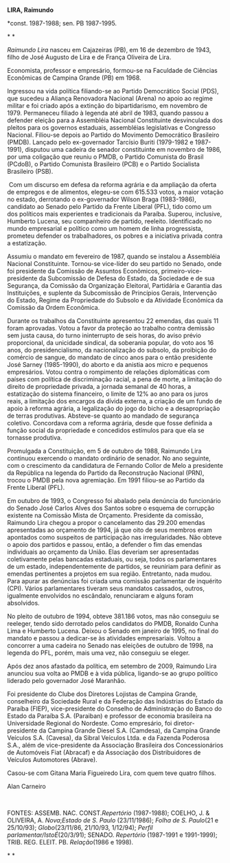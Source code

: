 **LIRA, Raimundo**

\*const. 1987-1988; sen. PB 1987-1995.

* *

*Raimundo Lira* nasceu em Cajazeiras (PB), em 16 de dezembro de 1943,
filho de José Augusto de Lira e de França Oliveira de Lira.

Economista, professor e empresário, formou-se na Faculdade de Ciências
Econômicas de Campina Grande (PB) em 1968.

Ingressou na vida política filiando-se ao Partido Democrático Social
(PDS), que sucedeu a Aliança Renovadora Nacional (Arena) no apoio ao
regime militar e foi criado após a extinção do bipartidarismo, em
novembro de 1979. Permaneceu filiado à legenda até abril de 1983, quando
passou a defender eleição para a Assembléia Nacional Constituinte
desvinculada dos pleitos para os governos estaduais, assembléias
legislativas e Congresso Nacional. Filiou-se depois ao Partido do
Movimento Democrático Brasileiro (PMDB). Lançado pelo ex-governador
Tarcísio Buriti (1979-1982 e 1987-1991), disputou uma cadeira de senador
constituinte em novembro de 1986, por uma coligação que reuniu o PMDB, o
Partido Comunista do Brasil (PCdoB), o Partido Comunista Brasileiro
(PCB) e o Partido Socialista Brasileiro (PSB).

 Com um discurso em defesa da reforma agrária e da ampliação da oferta
de empregos e de alimentos, elegeu-se com 615.533 votos, a maior votação
no estado, derrotando o ex-governador Wilson Braga (1983-1986),
candidato ao Senado pelo Partido da Frente Liberal (PFL), tido como um
dos políticos mais experientes e tradicionais da Paraíba. Superou,
inclusive, Humberto Lucena, seu companheiro de partido, reeleito.
Identificado no mundo empresarial e político como um homem de linha
progressista, prometeu defender os trabalhadores, os pobres e a
iniciativa privada contra a estatização.

Assumiu o mandato em fevereiro de 1987, quando se instalou a Assembléia
Nacional Constituinte. Tornou-se vice-líder do seu partido no Senado,
onde foi presidente da Comissão de Assuntos Econômicos,
primeiro-vice-presidente da Subcomissão de Defesa do Estado, da
Sociedade e de sua Segurança, da Comissão da Organização Eleitoral,
Partidária e Garantia das Instituições, e suplente da Subcomissão de
Princípios Gerais, Intervenção do Estado, Regime da Propriedade do
Subsolo e da Atividade Econômica da Comissão da Ordem Econômica.

Durante os trabalhos da Constituinte apresentou 22 emendas, das quais 11
foram aprovadas. Votou a favor da proteção ao trabalho contra demissão
sem justa causa, do turno ininterrupto de seis horas, do aviso prévio
proporcional, da unicidade sindical, da soberania popular, do voto aos
16 anos, do presidencialismo, da nacionalização do subsolo, da proibição
do comércio de sangue, do mandato de cinco anos para o então presidente
José Sarney (1985-1990), do aborto e da anistia aos micro e pequenos
empresários. Votou contra o rompimento de relações diplomáticas com
países com política de discriminação racial, a pena de morte, a
limitação do direito de propriedade privada, a jornada semanal de 40
horas, a estatização do sistema financeiro, o limite de 12% ao ano para
os juros reais, a limitação dos encargos da dívida externa, a criação de
um fundo de apoio à reforma agrária, a legalização do jogo do bicho e a
desapropriação de terras produtivas. Absteve-se quanto ao mandado de
segurança coletivo. Concordava com a reforma agrária, desde que fosse
definida a função social da propriedade e concedidos estímulos para que
ela se tornasse produtiva.

Promulgada a Constituição, em 5 de outubro de 1988, Raimundo Lira
continuou exercendo o mandato ordinário de senador. No ano seguinte, com
o crescimento da candidatura de Fernando Collor de Melo a presidente da
República na legenda do Partido da Reconstrução Nacional (PRN), trocou o
PMDB pela nova agremiação. Em 1991 filiou-se ao Partido da Frente
Liberal (PFL).

Em outubro de 1993, o Congresso foi abalado pela denúncia do funcionário
do Senado José Carlos Alves dos Santos sobre o esquema de corrupção
existente na Comissão Mista de Orçamento. Presidente da comissão,
Raimundo Lira chegou a propor o cancelamento das 29.200 emendas
apresentadas ao orçamento de 1994, já que oito de seus membros eram
apontados como suspeitos de participação nas irregularidades. Não obteve
o apoio dos partidos e passou, então, a defender o fim das emendas
individuais ao orçamento da União. Elas deveriam ser apresentadas
coletivamente pelas bancadas estaduais, ou seja, todos os parlamentares
de um estado, independentemente de partidos, se reuniriam para definir
as emendas pertinentes a projetos em sua região. Entretanto, nada mudou.
Para apurar as denúncias foi criada uma comissão parlamentar de
inquérito (CPI). Vários parlamentares tiveram seus mandatos cassados,
outros, igualmente envolvidos no escândalo, renunciaram e alguns foram
absolvidos.

No pleito de outubro de 1994, obteve 381.186 votos, mas não conseguiu se
reeleger, tendo sido derrotado pelos candidatos do PMDB, Ronaldo Cunha
Lima e Humberto Lucena. Deixou o Senado em janeiro de 1995, no final do
mandato e passou a dedicar-se às atividades empresariais. Voltou a
concorrer a uma cadeira no Senado nas eleições de outubro de 1998, na
legenda do PFL, porém, mais uma vez, não conseguiu se eleger.

Após dez anos afastado da política, em setembro de 2009, Raimundo Lira
anunciou sua volta ao PMDB e à vida pública, ligando-se ao grupo
político liderado pelo governador José Maranhão.

Foi presidente do Clube dos Diretores Lojistas de Campina Grande,
conselheiro da Sociedade Rural e da Federação das Indústrias do Estado
da Paraíba (FIEP), vice-presidente do Conselho de Administração do Banco
do Estado da Paraíba S.A. (Paraiban) e professor de economia brasileira
na Universidade Regional do Nordeste. Como empresário, foi
diretor-presidente da Campina Grande Diesel S.A. (Camdesa), da Campina
Grande Veículos S.A. (Cavesa), da Sibral Veículos Ltda. e da Fazenda
Poderosa S.A., além de vice-presidente da Associação Brasileira dos
Concessionários de Automóveis Fiat (Abracaf) e da Associação dos
Distribuidores de Veículos Automotores (Abrave).

Casou-se com Gitana Maria Figueiredo Lira, com quem teve quatro filhos.

Alan Carneiro

 

FONTES: ASSEMB. NAC. CONST.*Repertório* (1987-1988); COELHO, J. &
OLIVEIRA, A. *Nova*;*Estado de S. Paulo* (23/11/1986); *Folha de S.
Paulo*(21 e 25/10/93); *Globo*(23/11/86, 21/10/93, 1/12/94); *Perfil
parlamentar/IstoÉ*(20/3/91); SENADO. *Repertório* (1987-1991 e
1991-1999); TRIB. REG. ELEIT. PB. *Relação*(1986 e 1998).

* *
